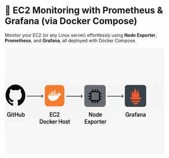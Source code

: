 # 🚀 EC2 Monitoring with Prometheus & Grafana (via Docker Compose)
Monitor your EC2 (or any Linux server) effortlessly using **Node Exporter**, **Prometheus**, and **Grafana**, all deployed with Docker Compose.

![Banner](assets/1.png)

